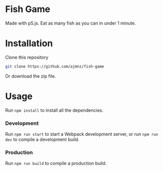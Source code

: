 # Fish Game
Made with p5.js. Eat as many fish as you can in under 1 minute.

# Installation
Clone this repository

```bash
git clone https://github.com/ajmnz/fish-game
```

Or download the zip file.

# Usage
Run `npm install` to install all the dependencies.

### Development
Run `npm run start` to start a Webpack development server, or run
`npm run dev` to compile a development build.

### Production
Run `npm run build` to compile a production build.
